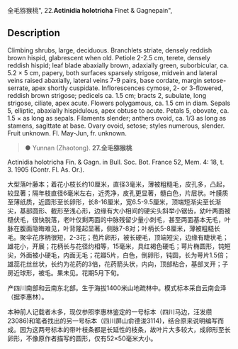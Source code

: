 全毛猕猴桃",
22.**Actinidia holotricha** Finet & Gagnepain",

## Description
Climbing shrubs, large, deciduous. Branchlets striate, densely reddish brown hispid, glabrescent when old. Petiole 2-2.5 cm, terete, densely reddish hispid; leaf blade abaxially brown, adaxially green, suborbicular, ca. 5.2 × 5 cm, papery, both surfaces sparsely strigose, midvein and lateral veins raised abaxially, lateral veins 7-9 pairs, base cordate, margin setose-serrate, apex shortly cuspidate. Inflorescences cymose, 2- or 3-flowered, reddish brown strigose; pedicels ca. 1.5 cm; bracts 2, subulate, long strigose, ciliate, apex acute. Flowers polygamous, ca. 1.5 cm in diam. Sepals 5, elliptic, abaxially hispidulous, apex obtuse to acute. Petals 5, obovate, ca. 1.5 × as long as sepals. Filaments slender; anthers ovoid, ca. 1/3 as long as stamens, sagittate at base. Ovary ovoid, setose; styles numerous, slender. Fruit unknown. Fl. May-Jun, fr. unknown.

> ●  Yunnan (Zhaotong).
**27.全毛猕猴桃**

Actinidia holotricha Fin. & Gagn. in Bull. Soc. Bot. France 52, Mem. 4: 18, t. 3. 1905 (Contr. Fl. As. Or.).

大型落叶藤本；着花小枝长约10厘米，直径3毫米，薄被粗糙毛，皮孔多，凸起，较显著；隔年枝直径6毫米左右，近秃净，皮孔更显著，髓白色，片层状。叶膜质至薄纸质，近圆形至长卵形，长8-16厘米，宽6.5-9.5厘米，顶端短渐尖至长渐尖，基部圆形、截形至浅心形，边缘有大小相间的硬尖头斜举小锯齿，幼叶两面被糙伏毛，很快脱落，老叶仅剩两面的中脉残留少量小刺毛，甚至两面基本无毛，叶脉在腹面隐晦难见，叶背隆起显著，侧脉7-8对；叶柄长5-8厘米，薄被粗糙长毛。聚伞花序柄很短，2-3花；苞片卵形，被长硬毛，顶端短尖，边缘有睫状毛；雄花小，开展；花柄长与花径约相等，15毫米，具红褐色硬毛；萼片椭圆形，钝短尖，外面被小硬毛，内面无毛；花瓣5片，白色，倒卵形，钝圆，长为萼片1.5倍；雄蕊花丝丝状，长约为花药的3倍，花药箭头状，内向，顶部粘合，基部叉开；子房近球形，被毛。果未见。花期5月下旬。

产四川南部和云南东北部。生于海拔1400米山地疏林中。模式标本采自云南会泽（据李惠林）。

本种前人记载者木多，现仅参照李惠林鉴定的一号标本（四川马边，汪发缵23086)和笔者找出的另一号标本（四川屏山俞德浚3114)，结合原来说明编写而成。因为这两号标本的带叶枝条都是长延性的枝条，故叶片大多较大，成卵形至长卵形，不像原作者描写的圆形，仅有52×50毫米大小。
